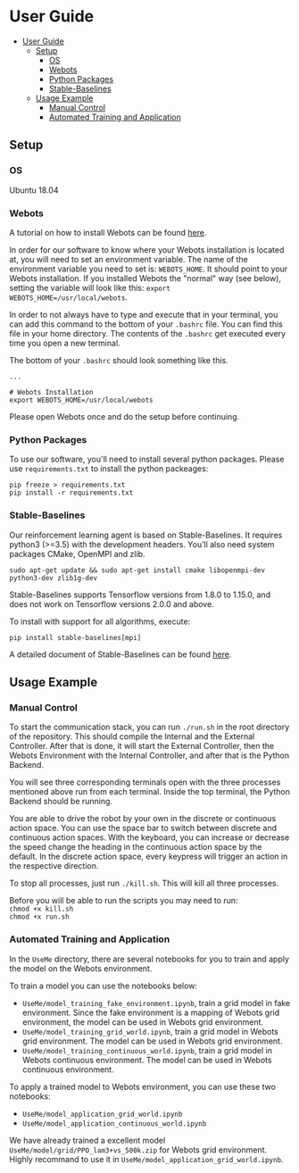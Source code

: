 # User Guide
- [User Guide](#user-guide)
  * [Setup](#setup)
    + [OS](#os)
    + [Webots](#webots)
    + [Python Packages](#python-packages)
    + [Stable-Baselines](#stable-baselines)
  * [Usage Example](#usage-example)
    + [Manual Control](#model-training)
    + [Automated Training and Application](#model-appilication)




## Setup

### OS
Ubuntu 18.04
### Webots
A tutorial on how to install Webots can be found [here](https://cyberbotics.com/doc/guide/installation-procedure).

In order for our software to know where your Webots installation is located at, you will need to set an environment variable. The name of the environment variable you need to set is: `WEBOTS_HOME`. It should point to your Webots installation. If you installed Webots the "normal" way (see below), setting the variable will look like this: `export WEBOTS_HOME=/usr/local/webots`.

In order to not always have to type and execute that in your terminal, you can add this command to the bottom of your `.bashrc` file. You can find this file in your home directory. The contents of the `.bashrc` get executed every time you open a new terminal.

The bottom of your `.bashrc` should look something like this.
```
...

# Webots Installation
export WEBOTS_HOME=/usr/local/webots
```
Please open Webots once and do the setup before continuing. 

### Python Packages
To use our software, you'll need to install several python packages. Please use `requirements.txt` to install the python packeages:
```
pip freeze > requirements.txt
pip install -r requirements.txt
```
### Stable-Baselines
Our reinforcement learning agent is based on Stable-Baselines. It requires python3 (>=3.5) with the development headers. You’ll also need system packages CMake, OpenMPI and zlib. 
```
sudo apt-get update && sudo apt-get install cmake libopenmpi-dev python3-dev zlib1g-dev
```
Stable-Baselines supports Tensorflow versions from 1.8.0 to 1.15.0, and does not work on Tensorflow versions 2.0.0 and above. 

To install with support for all algorithms,  execute:
```
pip install stable-baselines[mpi]
```
A detailed document of Stable-Baselines can be found [here](https://stable-baselines.readthedocs.io/en/master/index.html).


## Usage Example
### Manual Control

To start the communication stack, you can run `./run.sh` in the root directory of the repository. This should compile the Internal and the External Controller. After that is done, it will start the External Controller, then the Webots Environment with the Internal Controller, and after that is the Python Backend.

You will see three corresponding terminals open with the three processes mentioned above run from each terminal. Inside the top terminal, the Python Backend should be running.

You are able to drive the robot by your own in the discrete or continuous action space. You can use the space bar to switch between discrete and continuous action spaces. With the keyboard, you can increase or decrease the speed change the heading in the continuous action space by the default. In the discrete action space, every keypress will trigger an action in the respective direction.

To stop all processes, just run `./kill.sh`. This will kill all three processes.

Before you will be able to run the scripts you may need to run:  
`chmod +x kill.sh`  
`chmod +x run.sh`

### Automated Training and Application

In the `UseMe` directory, there are several notebooks for you to train and apply the model on the Webots environment.

To train a model you can use the notebooks below:
* `UseMe/model_training_fake_environment.ipynb`, train a grid model in fake environment. Since the fake environment is a mapping of Webots grid environment, the model can be used in Webots grid environment.
* `UseMe/model_training_grid_world.ipynb`, train a grid model in Webots grid environment. The model can be used in Webots grid environment.
* `UseMe/model_training_continuous_world.ipynb`, train a grid model in Webots continuous environment. The model can be used in Webots continuous environment.

To apply a trained model to Webots environment, you can use these two notebooks:
* `UseMe/model_application_grid_world.ipynb`
* `UseMe/model_application_continuous_world.ipynb`

We have already trained a excellent model `UseMe/model/grid/PPO_lam3+vs_500k.zip` for Webots grid environment. Highly recommand to use it in `UseMe/model_application_grid_world.ipynb`.
